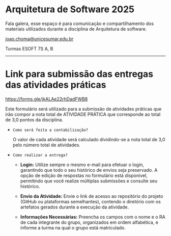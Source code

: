 # Arquitetura de Software 2025

Fala galera, esse espaço é para comunicação e compartilhamento dos materiais utilizados durante a disciplina de Arquitetura de software.

joao.choma@unicesumar.edu.br

Turmas ESOFT 7S A, B

---

# Link para submissão das entregas das atividades práticas

https://forms.gle/jkALAe22rhDadFWB8

Este formulário será utilizado para a submissão de atividades práticas que irão compor a nota total de ATIVIDADE PRÁTICA que corresponde ao total de 3,0 pontos da disciplina.

- `Como será feita a contabilização?`

    O valor de cada atividade será calculado dividindo-se a nota total de 3,0 pelo número total de atividades.

- `Como realizar a entrega?`
    + __Login:__ Utilize sempre o mesmo e-mail para efetuar o login, garantindo que todo o seu histórico de envios seja preservado. A opção de edição de respostas no formulário está disponível, permitindo que você realize múltiplas submissões e consulte seu histórico.

    + __Envio da Atividade:__ Envie o link de acesso ao repositório do projeto (GitHub ou plataformas semelhantes), contendo o diretório com os artefatos gerados durante a execução da atividade.

    + __Informações Necessárias:__ Preencha os campos com o nome e o RA de cada integrante do grupo, organizados em ordem alfabética, e informe a turma na qual o grupo está matriculado.
